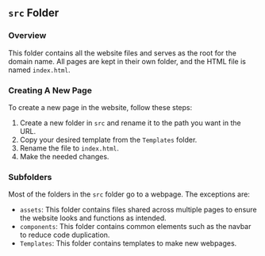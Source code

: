 ## `src` Folder
### Overview
This folder contains all the website files and serves as the root for the domain name. All pages are kept in their own folder, and the HTML file is named `index.html`.

### Creating A New Page
To create a new page in the website, follow these steps:

1. Create a new folder in `src` and rename it to the path you want in the URL.
2. Copy your desired template from the `Templates` folder.
3. Rename the file to `index.html`.
4. Make the needed changes.

### Subfolders
Most of the folders in the `src` folder go to a webpage. The exceptions are:

-   `assets`: This folder contains files shared across multiple pages to ensure the website looks and functions as intended.
-   `components`: This folder contains common elements such as the navbar to reduce code duplication.
-   `Templates`: This folder contains templates to make new webpages.
